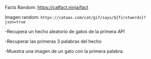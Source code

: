 Facts Random: https://catfact.ninja/fact

Imagen random: `https://cataas.com/cat/gif/says/${firstwords}?json=true`

-Recupera un hecho aleatorio de gatos de la primera API

-Recuperar las primeras 3 palabras del hecho

-Muestra una imagen de un gato con la primera palabra.

